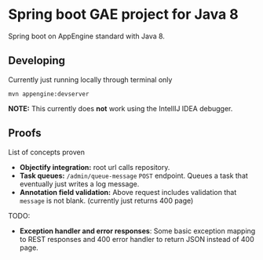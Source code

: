 # Spring boot GAE project for Java 8

Spring boot on AppEngine standard with Java 8.


## Developing

Currently just running locally through terminal only

```
mvn appengine:devserver
```

**NOTE:** This currently does **not** work using the IntellIJ IDEA debugger.

## Proofs

List of concepts proven

* **Objectify integration:** root url calls repository.
* **Task queues:** `/admin/queue-message` `POST` endpoint. Queues a task that eventually just writes a log message.
* **Annotation field validation:** Above request includes validation that `message` is not blank. (currently just returns 400 page)

TODO: 
* **Exception handler and error responses**: Some basic exception mapping to REST responses and 400 error handler to return JSON instead of 400 page.

